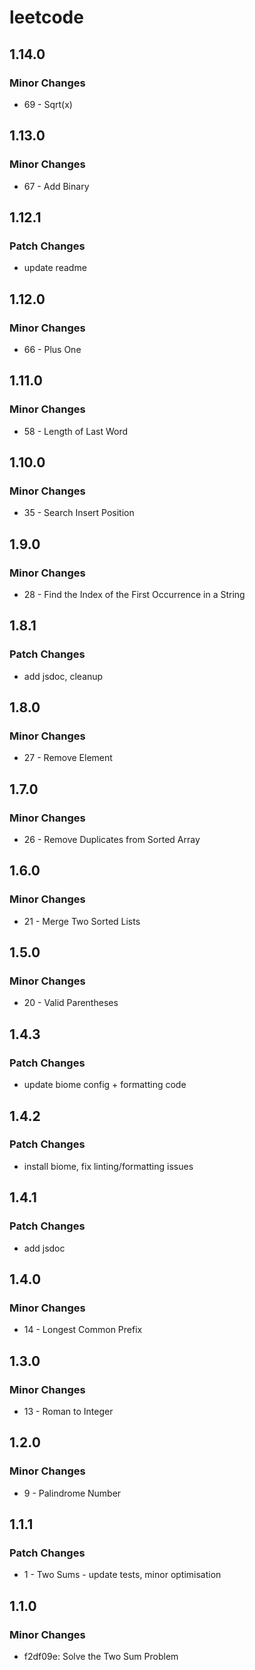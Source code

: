 # leetcode

## 1.14.0

### Minor Changes

- 69 - Sqrt(x)

## 1.13.0

### Minor Changes

- 67 - Add Binary

## 1.12.1

### Patch Changes

- update readme

## 1.12.0

### Minor Changes

- 66 - Plus One

## 1.11.0

### Minor Changes

- 58 - Length of Last Word

## 1.10.0

### Minor Changes

- 35 - Search Insert Position

## 1.9.0

### Minor Changes

- 28 - Find the Index of the First Occurrence in a String

## 1.8.1

### Patch Changes

- add jsdoc, cleanup

## 1.8.0

### Minor Changes

- 27 - Remove Element

## 1.7.0

### Minor Changes

- 26 - Remove Duplicates from Sorted Array

## 1.6.0

### Minor Changes

- 21 - Merge Two Sorted Lists

## 1.5.0

### Minor Changes

- 20 - Valid Parentheses

## 1.4.3

### Patch Changes

- update biome config + formatting code

## 1.4.2

### Patch Changes

- install biome, fix linting/formatting issues

## 1.4.1

### Patch Changes

- add jsdoc

## 1.4.0

### Minor Changes

- 14 - Longest Common Prefix

## 1.3.0

### Minor Changes

- 13 - Roman to Integer

## 1.2.0

### Minor Changes

- 9 - Palindrome Number

## 1.1.1

### Patch Changes

- 1 - Two Sums - update tests, minor optimisation

## 1.1.0

### Minor Changes

- f2df09e: Solve the Two Sum Problem
